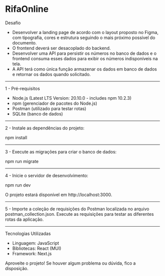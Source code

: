 # RifaOnline

Desafio

* Desenvolver a landing page de acordo com o layout proposto no Figma, com tipografia, cores e estrutura seguindo o mais próximo possível do documento.
* O frontend deverá ser desacoplado do backend.
* Desenvolver uma API para persistir os números no banco de dados e o frontend consuma esses dados para exibir os números indisponíveis na tela.
* A API terá como única função armazenar os dados em banco de dados e retornar os dados quando solicitado.

----------------------------------------------------------------

1 - Pré-requisitos

* Node.js (Latest LTS Version: 20.10.0 - includes npm 10.2.3)
* npm (gerenciador de pacotes do Node.js)
* Postman (utilizado para testar rotas)
* SQLite (banco de dados)

----------------------------------------------------------------

2 - Instale as dependências do projeto:

npm install

----------------------------------------------------------------

3 - Execute as migrações para criar o banco de dados:

npm run migrate

----------------------------------------------------------------

4 - Inicie o servidor de desenvolvimento:

npm run dev

O projeto estará disponível em http://localhost:3000. 

----------------------------------------------------------------

5 - Importe a coleção de requisições do Postman localizada no arquivo postman_collection.json.
Execute as requisições para testar as diferentes rotas da aplicação.

----------------------------------------------------------------

Tecnologias Utilizadas

* Linguagem: JavaScript
* Bibliotecas: React (MUI)
* Framework: Next.js

Aproveite o projeto! Se houver algum problema ou dúvida, fico a disposição.